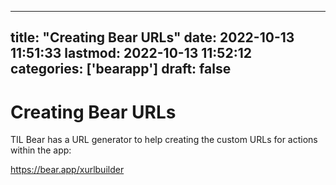 
---
title: "Creating Bear URLs"
date: 2022-10-13 11:51:33
lastmod: 2022-10-13 11:52:12
categories: ['bearapp']
draft: false
---


# Creating Bear URLs
TIL Bear has a URL generator to help creating the custom URLs for actions within the app:

https://bear.app/xurlbuilder

<!-- #public #bearapp -->

<!-- {BearID:B19E12C0-E629-430D-B2B9-CF8D26BF0682-970-00000519AC987BF4} -->

